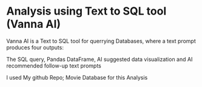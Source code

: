 # Analysis using Text to SQL tool (Vanna AI)

Vanna AI is a Text to SQL tool for querrying Databases, where a text prompt  produces four outputs: 


The SQL query,
Pandas DataFrame,
AI suggested data visualization and 
AI recommended follow-up text prompts

I used My github Repo; Movie Database for this Analysis
